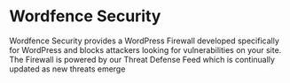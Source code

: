 # Wordfence Security

Wordfence Security provides a WordPress Firewall developed specifically for WordPress and blocks attackers looking for vulnerabilities on your site. The Firewall is powered by our Threat Defense Feed which is continually updated as new threats emerge